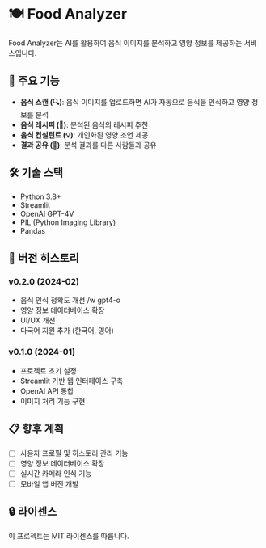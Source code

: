 # 🍽️ Food Analyzer

Food Analyzer는 AI를 활용하여 음식 이미지를 분석하고 영양 정보를 제공하는 서비스입니다.

## 📌 주요 기능

- **음식 스캔 (🔍)**: 음식 이미지를 업로드하면 AI가 자동으로 음식을 인식하고 영양 정보를 분석
- **음식 레시피 (🍳)**: 분석된 음식의 레시피 추천
- **음식 컨설턴트 (💡)**: 개인화된 영양 조언 제공
- **결과 공유 (💬)**: 분석 결과를 다른 사람들과 공유

## 🛠️ 기술 스택

- Python 3.8+
- Streamlit
- OpenAI GPT-4V
- PIL (Python Imaging Library)
- Pandas

## 🚀 버전 히스토리

### v0.2.0 (2024-02)
- 음식 인식 정확도 개선 /w gpt4-o
- 영양 정보 데이터베이스 확장
- UI/UX 개선
- 다국어 지원 추가 (한국어, 영어)

### v0.1.0 (2024-01)
- 프로젝트 초기 설정
- Streamlit 기반 웹 인터페이스 구축
- OpenAI API 통합
- 이미지 처리 기능 구현

## 📋 향후 계획

- [ ] 사용자 프로필 및 히스토리 관리 기능
- [ ] 영양 정보 데이터베이스 확장
- [ ] 실시간 카메라 인식 기능
- [ ] 모바일 앱 버전 개발

## 🔒 라이센스

이 프로젝트는 MIT 라이센스를 따릅니다.
